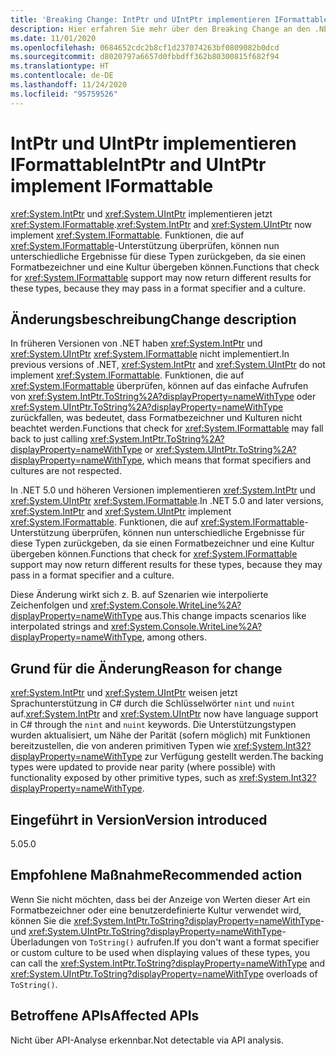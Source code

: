 ```yaml
---
title: 'Breaking Change: IntPtr und UIntPtr implementieren IFormattable'
description: Hier erfahren Sie mehr über den Breaking Change an den .NET-Kernbibliotheken in .NET 5.0, durch den IntPtr und UIntPtr nun IFormattable implementieren.
ms.date: 11/01/2020
ms.openlocfilehash: 0684652cdc2b8cf1d237074263bf0809082b0dcd
ms.sourcegitcommit: d8020797a6657d0fbbdff362b80300815f682f94
ms.translationtype: HT
ms.contentlocale: de-DE
ms.lasthandoff: 11/24/2020
ms.locfileid: "95759526"
---
```

# <a name="intptr-and-uintptr-implement-iformattable"></a><span data-ttu-id="ed434-103">IntPtr und UIntPtr implementieren IFormattable</span><span class="sxs-lookup"><span data-stu-id="ed434-103">IntPtr and UIntPtr implement IFormattable</span></span>

<span data-ttu-id="ed434-104"><xref:System.IntPtr> und <xref:System.UIntPtr> implementieren jetzt <xref:System.IFormattable>.</span><span class="sxs-lookup"><span data-stu-id="ed434-104"><xref:System.IntPtr> and <xref:System.UIntPtr> now implement <xref:System.IFormattable>.</span></span> <span data-ttu-id="ed434-105">Funktionen, die auf <xref:System.IFormattable>-Unterstützung überprüfen, können nun unterschiedliche Ergebnisse für diese Typen zurückgeben, da sie einen Formatbezeichner und eine Kultur übergeben können.</span><span class="sxs-lookup"><span data-stu-id="ed434-105">Functions that check for <xref:System.IFormattable> support may now return different results for these types, because they may pass in a format specifier and a culture.</span></span>

## <a name="change-description"></a><span data-ttu-id="ed434-106">Änderungsbeschreibung</span><span class="sxs-lookup"><span data-stu-id="ed434-106">Change description</span></span>

<span data-ttu-id="ed434-107">In früheren Versionen von .NET haben <xref:System.IntPtr> und <xref:System.UIntPtr> <xref:System.IFormattable> nicht implementiert.</span><span class="sxs-lookup"><span data-stu-id="ed434-107">In previous versions of .NET, <xref:System.IntPtr> and <xref:System.UIntPtr> do not implement <xref:System.IFormattable>.</span></span> <span data-ttu-id="ed434-108">Funktionen, die auf <xref:System.IFormattable> überprüfen, können auf das einfache Aufrufen von <xref:System.IntPtr.ToString%2A?displayProperty=nameWithType> oder <xref:System.UIntPtr.ToString%2A?displayProperty=nameWithType> zurückfallen, was bedeutet, dass Formatbezeichner und Kulturen nicht beachtet werden.</span><span class="sxs-lookup"><span data-stu-id="ed434-108">Functions that check for <xref:System.IFormattable> may fall back to just calling <xref:System.IntPtr.ToString%2A?displayProperty=nameWithType> or <xref:System.UIntPtr.ToString%2A?displayProperty=nameWithType>, which means that format specifiers and cultures are not respected.</span></span>

<span data-ttu-id="ed434-109">In .NET 5.0 und höheren Versionen implementieren <xref:System.IntPtr> und <xref:System.UIntPtr> <xref:System.IFormattable>.</span><span class="sxs-lookup"><span data-stu-id="ed434-109">In .NET 5.0 and later versions, <xref:System.IntPtr> and <xref:System.UIntPtr> implement <xref:System.IFormattable>.</span></span> <span data-ttu-id="ed434-110">Funktionen, die auf <xref:System.IFormattable>-Unterstützung überprüfen, können nun unterschiedliche Ergebnisse für diese Typen zurückgeben, da sie einen Formatbezeichner und eine Kultur übergeben können.</span><span class="sxs-lookup"><span data-stu-id="ed434-110">Functions that check for <xref:System.IFormattable> support may now return different results for these types, because they may pass in a format specifier and a culture.</span></span>

<span data-ttu-id="ed434-111">Diese Änderung wirkt sich z. B. auf Szenarien wie interpolierte Zeichenfolgen und <xref:System.Console.WriteLine%2A?displayProperty=nameWithType> aus.</span><span class="sxs-lookup"><span data-stu-id="ed434-111">This change impacts scenarios like interpolated strings and <xref:System.Console.WriteLine%2A?displayProperty=nameWithType>, among others.</span></span>

## <a name="reason-for-change"></a><span data-ttu-id="ed434-112">Grund für die Änderung</span><span class="sxs-lookup"><span data-stu-id="ed434-112">Reason for change</span></span>

<span data-ttu-id="ed434-113"><xref:System.IntPtr> und <xref:System.UIntPtr> weisen jetzt Sprachunterstützung in C# durch die Schlüsselwörter `nint` und `nuint` auf.</span><span class="sxs-lookup"><span data-stu-id="ed434-113"><xref:System.IntPtr> and <xref:System.UIntPtr> now have language support in C# through the `nint` and `nuint` keywords.</span></span> <span data-ttu-id="ed434-114">Die Unterstützungstypen wurden aktualisiert, um Nähe der Parität (sofern möglich) mit Funktionen bereitzustellen, die von anderen primitiven Typen wie <xref:System.Int32?displayProperty=nameWithType> zur Verfügung gestellt werden.</span><span class="sxs-lookup"><span data-stu-id="ed434-114">The backing types were updated to provide near parity (where possible) with functionality exposed by other primitive types, such as <xref:System.Int32?displayProperty=nameWithType>.</span></span>

## <a name="version-introduced"></a><span data-ttu-id="ed434-115">Eingeführt in Version</span><span class="sxs-lookup"><span data-stu-id="ed434-115">Version introduced</span></span>

<span data-ttu-id="ed434-116">5.0</span><span class="sxs-lookup"><span data-stu-id="ed434-116">5.0</span></span>

## <a name="recommended-action"></a><span data-ttu-id="ed434-117">Empfohlene Maßnahme</span><span class="sxs-lookup"><span data-stu-id="ed434-117">Recommended action</span></span>

<span data-ttu-id="ed434-118">Wenn Sie nicht möchten, dass bei der Anzeige von Werten dieser Art ein Formatbezeichner oder eine benutzerdefinierte Kultur verwendet wird, können Sie die <xref:System.IntPtr.ToString?displayProperty=nameWithType>- und <xref:System.UIntPtr.ToString?displayProperty=nameWithType>-Überladungen von `ToString()` aufrufen.</span><span class="sxs-lookup"><span data-stu-id="ed434-118">If you don't want a format specifier or custom culture to be used when displaying values of these types, you can call the <xref:System.IntPtr.ToString?displayProperty=nameWithType> and <xref:System.UIntPtr.ToString?displayProperty=nameWithType> overloads of `ToString()`.</span></span>

## <a name="affected-apis"></a><span data-ttu-id="ed434-119">Betroffene APIs</span><span class="sxs-lookup"><span data-stu-id="ed434-119">Affected APIs</span></span>

<span data-ttu-id="ed434-120">Nicht über API-Analyse erkennbar.</span><span class="sxs-lookup"><span data-stu-id="ed434-120">Not detectable via API analysis.</span></span>

<!--

### Category

Core .NET libraries

### Affected APIs

Not detectable via API analysis.

-->
